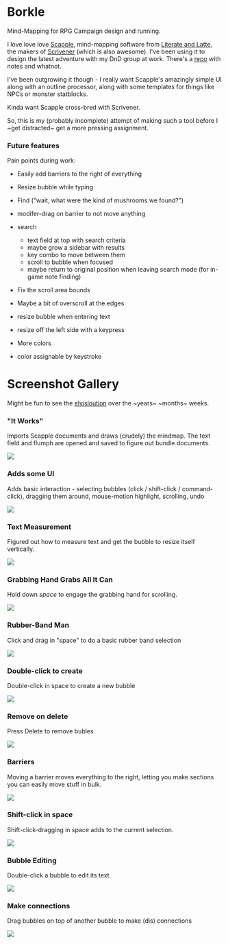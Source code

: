 # Borkle

Mind-Mapping for RPG Campaign design and running.

I love love love [Scapple](https://www.literatureandlatte.com/scapple/overview), mind-mapping
software from [Literate and Latte](https://www.literatureandlatte.com), the makers of 
[Scrivener](https://www.literatureandlatte.com/scrivener/overview) (which is also awesome).
I've been using it to design the latest adventure with my DnD group at work.  There's
a [repo](https://github.com/markd2/MarkDnD) with notes and whatnot.

I've been outgrowing it though - I really want Scapple's amazingly simple UI along with
an outline processor, along with some templates for things like NPCs or monster statblocks.

Kinda want Scapple cross-bred with Scrivener.

So, this is my (probably incomplete) attempt of making such a tool before I 
~get distracted~ get a more pressing assignment.

### Future features

Pain points during work:

* Easily add barriers to the right of everything
* Resize bubble while typing
* Find ("wait, what were the kind of mushrooms we found?")

* modifer-drag on barrier to not move anything
* search
  - text field at top with search criteria
  - maybe grow a sidebar with results
  - key combo to move between them
  - scroll to bubble when focused
  - maybe return to original position when leaving search mode (for in-game 
    note finding)
* Fix the scroll area bounds
* Maybe a bit of overscroll at the edges
* resize bubble when entering text
* resize off the left side with a keypress
* More colors
* color assignable by keystroke

# Screenshot Gallery

Might be fun to see the [elvisloution](https://www.youtube.com/watch?v=knc9LKjukSQ) over the ~years~ ~months~ weeks.


### "It Works"

Imports Scapple documents and draws (crudely) the mindmap.  The text field and flumph are
opened and saved to figure out bundle documents.

![](assets/screenshot-1.png)


### Adds some UI

Adds basic interaction - selecting bubbles (click / shift-click / command-click), dragging them
around, mouse-motion highlight, scrolling, undo

![](assets/borkle2.gif)

### Text Measurement

Figured out how to measure text and get the bubble to resize itself vertically.

![](assets/borkle3.png)

### Grabbing Hand Grabs All It Can

Hold down _space_ to engage the grabbing hand for scrolling.

![](assets/grab-hand.gif)

### Rubber-Band Man

Click and drag in "space" to do a basic rubber band selection

![](assets/rubber-band.gif)

### Double-click to create

Double-click in space to create a new bubble

![](assets/creation.gif)

### Remove on delete

Press Delete to remove bubles

![](assets/remove.gif)

### Barriers

Moving a barrier moves everything to the right, letting you make sections you can
easily move stuff in bulk.

![](assets/barriers.gif)

### Shift-click in space

Shift-click-dragging in space adds to the current selection.

![](assets/shift-space.gif)


### Bubble Editing

Double-click a bubble to edit its text.

![](assets/text-editing.gif)


### Make connections

Drag bubbles on top of another bubble to make (dis) connections

![](assets/connection.gif)
